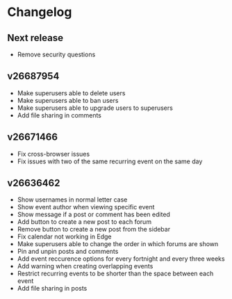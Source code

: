 # Changelog
## Next release
- Remove security questions

## v26687954
- Make superusers able to delete users
- Make superusers able to ban users
- Make superusers able to upgrade users to superusers
- Add file sharing in comments

## v26671466
- Fix cross-browser issues
- Fix issues with two of the same recurring event on the same day

## v26636462
- Show usernames in normal letter case
- Show event author when viewing specific event
- Show message if a post or comment has been edited
- Add button to create a new post to each forum
- Remove button to create a new post from the sidebar
- Fix calendar not working in Edge
- Make superusers able to change the order in which forums are shown
- Pin and unpin posts and comments
- Add event reccurence options for every fortnight and every three weeks
- Add warning when creating overlapping events
- Restrict recurring events to be shorter than the space between each event
- Add file sharing in posts
